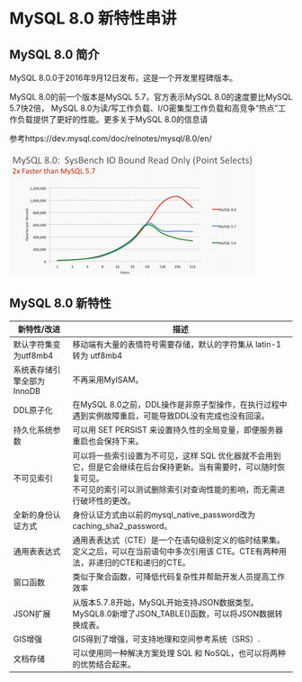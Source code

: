 # MySQL 8.0 新特性串讲



## MySQL 8.0 简介

MySQL 8.0.0于2016年9月12日发布，这是一个开发里程碑版本。

MySQL 8.0的前一个版本是MySQL 5.7，官方表示MySQL 8.0的速度要比MySQL 5.7快2倍， MySQL 8.0为读/写工作负载、I/O密集型工作负载和高竞争“热点”工作负载提供了更好的性能。更多关于MySQL 8.0的信息请

参考https://dev.mysql.com/doc/relnotes/mysql/8.0/en/

<img src="Resources/00.jpg" style="zoom:50%;" />

## MySQL 8.0 新特性

| **新特性/改进**            | **描述**                                                     |
| -------------------------- | ------------------------------------------------------------ |
| 默认字符集变为utf8mb4      | 移动端有大量的表情符号需要存储，默认的字符集从 latin-1 转为 utf8mb4 |
| 系统表存储引擎全部为InnoDB | 不再采用MyISAM。                                             |
| DDL原子化                  | 在MySQL 8.0之前，DDL操作是非原子型操作，在执行过程中遇到实例故障重启，可能导致DDL没有完成也没有回滚。 |
| 持久化系统参数             | 可以用 SET PERSIST 来设置持久性的全局变量，即便服务器重启也会保持下来。 |
| 不可见索引                 | 可以将一些索引设置为不可见，这样 SQL 优化器就不会用到它，但是它会继续在后台保持更新。当有需要时，可以随时恢复可见。<br>不可见的索引可以测试删除索引对查询性能的影响，而无需进行破坏性的更改。 |
| 全新的身份认证方式         | 身份认证方式由以前的mysql_native_password改为caching_sha2_password。 |
| 通用表表达式               | 通用表表达式（CTE）是一个在语句级别定义的临时结果集。定义之后，可以在当前语句中多次引用该 CTE。CTE有两种用法，非递归的CTE和递归的CTE。 |
| 窗口函数                   | 类似于聚合函数，可降低代码复杂性并帮助开发人员提高工作效率   |
| JSON扩展                   | 从版本5.7.8开始，MySQL开始支持JSON数据类型。<br>MySQL8.0新增了JSON_TABLE()函数，可以将JSON数据转换成表。 |
| GIS增强                    | GIS得到了增强，可支持地理和空间参考系统（SRS）.              |
| 文档存储                   | 可以使用同一种解决方案处理 SQL 和 NoSQL，也可以将两种的优势结合起来。 |

